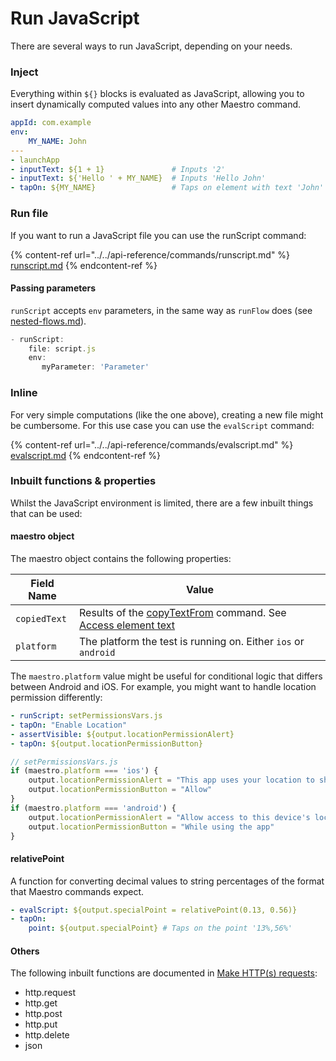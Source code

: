 # Run JavaScript

There are several ways to run JavaScript, depending on your needs.

### Inject

Everything within `${}` blocks is evaluated as JavaScript, allowing you to insert dynamically computed values into any other Maestro command.

```yaml
appId: com.example
env:
    MY_NAME: John
---
- launchApp
- inputText: ${1 + 1}               # Inputs '2'
- inputText: ${'Hello ' + MY_NAME}  # Inputs 'Hello John'
- tapOn: ${MY_NAME}                 # Taps on element with text 'John'
```

### Run file

If you want to run a JavaScript file you can use the runScript command:

{% content-ref url="../../api-reference/commands/runscript.md" %}
[runscript.md](../../api-reference/commands/runscript.md)
{% endcontent-ref %}

#### Passing parameters

`runScript` accepts `env` parameters, in the same way as `runFlow` does (see [nested-flows.md](../nested-flows.md "mention")).

```javascript
- runScript:
    file: script.js
    env:
       myParameter: 'Parameter'
```

### Inline

For very simple computations (like the one above), creating a new file might be cumbersome. For this use case you can use the `evalScript` command:

{% content-ref url="../../api-reference/commands/evalscript.md" %}
[evalscript.md](../../api-reference/commands/evalscript.md)
{% endcontent-ref %}

### Inbuilt functions & properties

Whilst the JavaScript environment is limited, there are a few inbuilt things that can be used:

#### maestro object

The maestro object contains the following properties:

| Field Name    | Value                    |
| ----------    | ------------------------ |
| `copiedText`  | Results of the [copyTextFrom](../../api-reference/commands/copytextfrom.md) command. See [Access element text](./access-element-text.md) |
| `platform`    | The platform the test is running on. Either `ios` or `android` |

The `maestro.platform` value might be useful for conditional logic that differs between Android and iOS. For example, you might want to handle location permission differently:

```yaml
- runScript: setPermissionsVars.js
- tapOn: "Enable Location"
- assertVisible: ${output.locationPermissionAlert}
- tapOn: ${output.locationPermissionButton}
```

```javascript
// setPermissionsVars.js
if (maestro.platform === 'ios') {
    output.locationPermissionAlert = "This app uses your location to show you information about your local environment"
    output.locationPermissionButton = "Allow"
}
if (maestro.platform === 'android') {
    output.locationPermissionAlert = "Allow access to this device's location?"
    output.locationPermissionButton = "While using the app"
}
```

#### relativePoint

A function for converting decimal values to string percentages of the format that Maestro commands expect.

```yaml
- evalScript: ${output.specialPoint = relativePoint(0.13, 0.56)}
- tapOn:
    point: ${output.specialPoint} # Taps on the point '13%,56%'
```

#### Others

The following inbuilt functions are documented in [Make HTTP(s) requests](./make-http-s-requests.md):

* http.request
* http.get
* http.post
* http.put
* http.delete
* json
